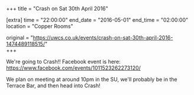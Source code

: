 +++
title = "Crash on Sat 30th April 2016"

[extra]
time = "22:00:00"
end_date = "2016-05-01"
end_time = "02:00:00"
location = "Copper Rooms"

original = "https://uwcs.co.uk/events/crash-on-sat-30th-april-2016-1474489118515/"    
+++

We're going to Crash\!\! Facebook event is here: https://www.facebook.com/events/1011523262273120/

We plan on meeting at around 10pm in the SU, we'll probably be in the Terrace Bar, and then head into Crash\!

